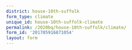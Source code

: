 ```yaml
---
district: house-10th-suffolk
form_type: climate
unique_id: house-10th-suffolk-climate
permalink: /2020bq/house-10th-suffolk/climate/
form_id: '201705916871054'
layout: form
---
```

